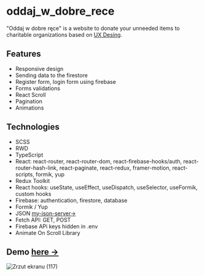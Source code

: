 # oddaj_w_dobre_rece

"Oddaj w dobre ręce" is a website to donate your unneeded items to charitable organizations based on <a href="https://xd.adobe.com/spec/f11fc670-7af2-4502-4013-c1f66f8d3332-872e/grid/"> UX Desing<a>.

## Features
* Responsive design
* Sending data to the firestore
* Register form, login form using firebase
* Forms validations 
* React Scroll 
* Pagination 
* Animations
  
## Technologies  
* SCSS 
* RWD 
* TypeScript
* React: react-router, react-router-dom, react-firebase-hooks/auth, react-router-hash-link, react-paginate, react-redux, framer-motion, react-scripts, formik, yup
* Redux Toolkit
* React hooks: useState, useEffect, useDispatch, useSelector, useFormik, custom hooks
* Firebase: authentication, firestore, database
* Formik / Yup 
* JSON <a href = "https://my-json-server.typicode.com/Krzysztofe/oddam_api/db">my-json-server-></a>
* Fetch API: GET, POST
* Firebase APi keys hidden in .env
* Animate On Scroll Library

## Demo <a href="https://krzysztofe.github.io/oddam_w_dobre_rece/">here -></a>

![Zrzut ekranu (117)](https://user-images.githubusercontent.com/96065197/194778288-8a5c7078-513f-4611-8ddb-9180b94bb027.png)
